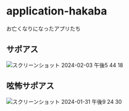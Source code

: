 # application-hakaba
お亡くなりになったアプリたち

## サポアス

![スクリーンショット 2024-02-03 午後5 44 18](https://github.com/gosaaan1/application-hakaba/assets/123862848/b5e9380a-1960-4ff3-99da-caf124a7d8cb)

## 呟怖サポアス

![スクリーンショット 2024-01-31 午後9 24 30](https://github.com/gosaaan1/application-hakaba/assets/123862848/86daa376-4167-4d15-826a-756695a14d6c)
